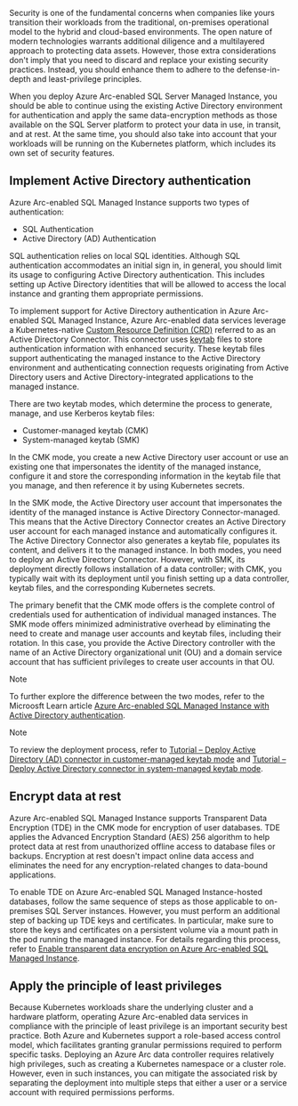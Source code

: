 Security is one of the fundamental concerns when companies like yours transition their workloads from the traditional, on-premises operational model to the hybrid and cloud-based environments. The open nature of modern technologies warrants additional diligence and a multilayered approach to protecting data assets. However, those extra considerations don't imply that you need to discard and replace your existing security practices. Instead, you should enhance them to adhere to the defense-in-depth and least-privilege principles.

When you deploy Azure Arc-enabled SQL Server Managed Instance, you should be able to continue using the existing Active Directory environment for authentication and apply the same data-encryption methods as those available on the SQL Server platform to protect your data in use, in transit, and at rest. At the same time, you should also take into account that your workloads will be running on the Kubernetes platform, which includes its own set of security features.

## Implement Active Directory authentication

Azure Arc-enabled SQL Managed Instance supports two types of authentication:

- SQL Authentication
- Active Directory (AD) Authentication

SQL authentication relies on local SQL identities. Although SQL authentication accommodates an initial sign in, in general, you should limit its usage to configuring Active Directory authentication. This includes setting up Active Directory identities that will be allowed to access the local instance and granting them appropriate permissions.

To implement support for Active Directory authentication in Azure Arc-enabled SQL Managed Instance, Azure Arc-enabled data services leverage a Kubernetes-native [Custom Resource Definition (CRD)](https://kubernetes.io/docs/concepts/extend-kubernetes/api-extension/custom-resources/) referred to as an Active Directory Connector. This connector uses [keytab](/sql/linux/sql-server-linux-ad-auth-understanding#what-is-a-keytab-file) files to store authentication information with enhanced security. These keytab files support authenticating the managed instance to the Active Directory environment and authenticating connection requests originating from Active Directory users and Active Directory-integrated applications to the managed instance.

There are two keytab modes, which determine the process to generate, manage, and use Kerberos keytab files:

- Customer-managed keytab (CMK)
- System-managed keytab (SMK)

In the CMK mode, you create a new Active Directory user account or use an existing one that impersonates the identity of the managed instance, configure it and store the corresponding information in the keytab file that you manage, and then reference it by using Kubernetes secrets. 

In the SMK mode, the Active Directory user account that impersonates the identity of the managed instance is Active Directory Connector-managed. This means that the Active Directory Connector creates an Active Directory user account for each managed instance and automatically configures it. The Active Directory Connector also generates a keytab file, populates its content, and delivers it to the managed instance. In both modes, you need to deploy an Active Directory Connector. However, with SMK, its deployment directly follows installation of a data controller; with CMK, you typically wait with its deployment until you finish setting up a data controller, keytab files, and the corresponding Kubernetes secrets.

The primary benefit that the CMK mode offers is the complete control of credentials used for authentication of individual managed instances. The SMK mode offers minimized administrative overhead by eliminating the need to create and manage user accounts and keytab files, including their rotation. In this case, you provide the Active Directory controller with the name of an Active Directory organizational unit (OU) and a domain service account that has sufficient privileges to create user accounts in that OU.

> [!NOTE]
> To further explore the difference between the two modes, refer to the Microosft Learn article [Azure Arc-enabled SQL Managed Instance with Active Directory authentication](/azure/azure-arc/data/active-directory-introduction#compare-ad-integration-modes). 

> [!NOTE]
> To review the deployment process, refer to [Tutorial – Deploy Active Directory (AD) connector in customer-managed keytab mode](/azure/azure-arc/data/deploy-customer-managed-keytab-active-directory-connector) and [Tutorial – Deploy Active Directory connector in system-managed keytab mode](/azure/azure-arc/data/deploy-system-managed-keytab-active-directory-connector).

## Encrypt data at rest

Azure Arc-enabled SQL Managed Instance supports Transparent Data Encryption (TDE) in the CMK mode for encryption of user databases. TDE applies the Advanced Encryption Standard (AES) 256 algorithm to help protect data at rest from unauthorized offline access to database files or backups. Encryption at rest doesn't impact online data access and eliminates the need for any encryption-related changes to data-bound applications.

To enable TDE on Azure Arc-enabled SQL Managed Instance-hosted databases, follow the same sequence of steps as those applicable to on-premises SQL Server instances. However, you must perform an additional step of backing up TDE keys and certificates. In particular, make sure to store the keys and certificates on a persistent volume via a mount path in the pod running the managed instance. For details regarding this process, refer to [Enable transparent data encryption on Azure Arc-enabled SQL Managed Instance](/azure/azure-arc/data/configure-transparent-data-encryption-manually?tabs=windows).

## Apply the principle of least privileges

Because Kubernetes workloads share the underlying cluster and a hardware platform, operating Azure Arc-enabled data services in compliance with the principle of least privilege is an important security best practice. Both Azure and Kubernetes support a role-based access control model, which facilitates granting granular permissions required to perform specific tasks. Deploying an Azure Arc data controller requires relatively high privileges, such as creating a Kubernetes namespace or a cluster role. However, even in such instances, you can mitigate the associated risk by separating the deployment into multiple steps that either a user or a service account with required permissions performs.
